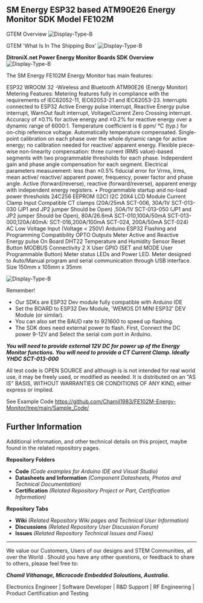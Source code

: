 ## SM Energy ESP32 based ATM90E26 Energy Monitor SDK Model FE102M


GTEM Overview
![Display-Type-B](https://github.com/Chamil1983/FE102M-Energy-Monitor/tree/main/Pictures/IMG_4226?raw=true)

GTEM 'What Is In The Shipping Box'
![Display-Type-B](https://ditronix.net/wp-content/uploads/2023/07/GTEM-ESP32-ATM90E26-In-The-Box-scaled.jpg?raw=true)

**DitroniX.net Power Energy Monitor Boards SDK Overview**
![Display-Type-B](https://ditronix.net/wp-content/uploads/2023/08/DitroniX.net-Power-Energy-Monitor-Boards-SDK-Overview-scaled.jpg?raw=true)


The SM Energy FE102M Energy Monitor has main features:

ESP32 WROOM 32 -Wireless and Bluetooth
ATM90E26 (Energy Monitor) Metering Features:
Metering features fully in compliance with the requirements of IEC62052-11, IEC62053-21 and IEC62053-23.
Interrupts connected to ESP32 Active Energy pulse interrupt, Reactive Energy pulse interrupt, WarnOut fault interrupt, Voltage/Current Zero Crossing interrupt.
Accuracy of ±0.1% for active energy and ±0.2% for reactive energy over a dynamic range of 6000:1.
Temperature coefficient is 6 ppm/ ℃ (typ.) for on-chip reference voltage. Automatically temperature compensated.
Single-point calibration on each phase over the whole dynamic range for active energy; no calibration needed for reactive/ apparent energy. 
Flexible piece-wise non-linearity compensation: three current (RMS value)-based segments with two programmable thresholds for each phase. Independent gain and phase angle compensation for each segment. 
Electrical parameters measurement: less than ±0.5% fiducial error for Vrms, Irms, mean active/ reactive/ apparent power, frequency, power factor and phase angle. 
Active (forward/reverse), reactive (forward/reverse), apparent energy with independent energy registers. • Programmable startup and no-load power thresholds
24C256 EEPROM (I2C)
I2C 20X4 LCD Module 
Current Clamp Input
Compatible CT clamps (20A/25mA SCT-006, 30A/1V SCT-013-030 (JP1 and JP2 jumper Should be Open) ,50A/1V SCT-013-050 (JP1 and JP2  jumper Should be Open), 80A/26.6mA SCT-010,100A/50mA SCT-013-000,120A/40mA: SCT-016,200A/100mA SCT-024, 200A/50mA SCT-024)
AC Low Voltage Input (Voltage < 250V)
Arduino ESP32 Flashing and Programming Compatibility
OPTO Outputs
Meter Active and Reactive Energy pulse
On Board DHT22 Temperature and Humidity Sensor
Reset Button
MODBUS Connectivity
2 X User GPIO (SET and MODE User Programmable Button)
Meter status LEDs and Power LED.
Meter designed to Auto/Manual program and serial communication through USB interface. 
Size 150mm x 105mm x 35mm
    
![Display-Type-B](https://ditronix.net/wp-content/uploads/2023/01/GTEM-ESP32-ATM90E26-Enery-Monitor-Connections.jpg?raw=true)    

Remember!
- Our SDKs are ESP32 Dev module fully compatible with Arduino IDE
- Set the BOARD to ESP32 Dev Module, 'WEMOS D1 MINI ESP32' DEV Module (or similar).
- You can also set the BAUD rate to 921600 to speed up flashing.
- The SDK does need external power to flash.  First, Connect the DC power 9-12V and Select the serial com port in Arduino.

***You will need to provide external 12V DC for power up of the Energy Monitor functions.*
*You will need to provide a CT Current Clamp.  Ideally YHDC SCT-013-000***

All test code is OPEN SOURCE and although is is not intended for real world use, it may be freely used, or modified as needed.  It is distributed on an "AS IS" BASIS, WITHOUT WARRANTIES OR CONDITIONS OF ANY KIND, either express or implied.

See Example Code https://github.com/Chamil1983/FE102M-Energy-Monitor/tree/main/Sample_Code/


## **Further Information**

Additional information, and other technical details on this project, maybe found in the related repository pages.

**Repository Folders**

 - **Code** *(Code examples for Arduino  IDE and Visual Studio)*
 -  **Datasheets and Information** *(Component Datasheets, Photos and Technical Documentation)*
 - **Certification** *(Related Repository Project or Part, Certification Information)*

**Repository Tabs**

 - **Wiki** *(Related Repository Wiki pages and Technical User Information)*
 - **Discussions** *(Related Repository User Discussion Forum)*
 - **Issues** *(Related Repository Technical Issues and Fixes)*

***

We value our Customers, Users of our designs and STEM Communities, all over the World . Should you have any other questions, or feedback to share to others, please feel free to:

***Chamil Vithanage, Microcode Embedded Soloutions, Australia.***

Electronics Engineer | Software Developer | R&D Support | RF Engineering | Product Certification and Testing 

